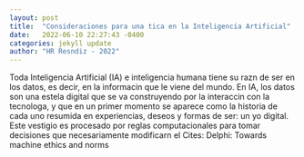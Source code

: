 ```yaml
---
layout: post
title:  "Consideraciones para una tica en la Inteligencia Artificial"
date:   2022-06-10 22:27:43 -0400
categories: jekyll update
author: "HR Resndiz - 2022"
---
```

Toda Inteligencia Artificial (IA) e inteligencia humana tiene su razn de ser en los datos, es decir, en la informacin que le viene del mundo. En IA, los datos son una estela digital que se va construyendo por la interaccin con la tecnologa, y que en un primer momento se aparece como la historia de cada uno resumida en experiencias, deseos y formas de ser: un yo digital. Este vestigio es procesado por reglas computacionales para tomar decisiones que necesariamente modificarn el 
Cites: Delphi: Towards machine ethics and norms